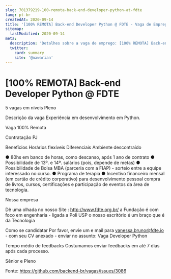 ```yaml
---
slug: 701379219-100-remota-back-end-developer-python-at-fdte
lang: pt-br
createdAt: 2020-09-14
title: '[100% REMOTA] Back-end Developer Python @ FDTE - Vaga de Emprego'
sitemap:
  lastModified: 2020-09-14
meta:
  description: 'Detalhes sobre a vaga de emprego: [100% REMOTA] Back-end Developer Python @ FDTE'
  twitter:
    card: summary
    site: '@nawarian'
---
```


# [100% REMOTA] Back-end Developer Python @ FDTE

5 vagas em níveis  Pleno

Descrição da vaga
Experiência em desenvolvimento em Python.

Vaga 100% Remota

Contratação
PJ

Benefícios
Horários flexíveis
Diferenciais
Ambiente descontraído

● 80hs em banco de horas, como descanso, após 1 ano de contrato
● Possibilidade de 13º. e 14º. salários (pois, depende de metas)
● Possibilidade de Bolsa MBA (parceria com a FIAP) - sorteio entre a equipe interessado no curso.
● Programa de terapia
● Incentivo financeiro mensal (em cartão de crédito corporativo) para desenvolvimento pessoal
compra de livros, cursos, certificações e participação de eventos da área de tecnologia.

Nossa empresa

Dê uma olhada no nosso Site : http://www.fdte.org.br/
a Fundação é com foco em engenharia - ligada a Poli USP
o nosso escritório é um braço que é da Tecnologia

Como se candidatar
Por favor, envie um e mail para vanessa.bruno@fdte.io - com seu CV anexado - enviar no assunto: Vaga Developer Python

Tempo médio de feedbacks
Costumamos enviar feedbacks em até 7 dias após cada processo.

Sênior e Pleno

Fonte: https://github.com/backend-br/vagas/issues/3086